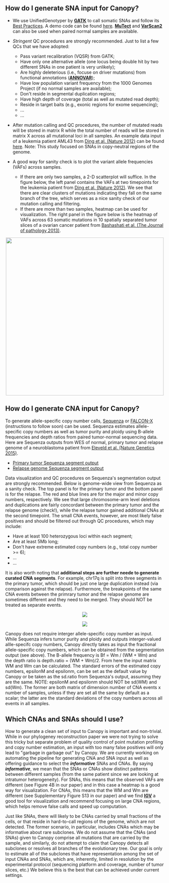 ## **How do I generate SNA input for Canopy?**

 * We use UnifiedGenotyper by **[GATK](https://software.broadinstitute.org/gatk/)** to call somatic SNAs and follow its [Best Practices](https://software.broadinstitute.org/gatk/best-practices/). A demo code can be found [here](https://github.com/yuchaojiang/Canopy/blob/master/instruction/UnifiedGenotyper.sh). **[MuTect](http://archive.broadinstitute.org/cancer/cga/mutect)** and **[VarScan2](http://massgenomics.org/varscan)** can also be used when paired normal samples are available.

 * *Stringent* QC procedures are strongly recommended. Just to list a few QCs that we have adopted:
    * Pass variant recalibration (VQSR) from GATK;
    * Have only one alternative allele (one locus being double hit by two different SNAs in one patient is very unlikely);
    * Are highly deleterious (i.e., focuse on driver mutations) from functional annotations (**[ANNOVAR](http://annovar.openbioinformatics.org/en/latest/)**);
    * Have low population variant frequency from the 1000 Genomes Project (if no normal samples are available);
    * Don't reside in segmental duplication regions;
    * Have high depth of coverage (total as well as mutated read depth);
    * Reside in target baits (e.g., exonic regions for exome sequencing);
    * ...
    * ...
      

 * After mutation calling and QC procedures, the number of mutated reads will be stored in matrix R while the total number of reads will be stored in matrix X across all mutational loci in all samples. An example data input of a leukemia patient AML43 from [Ding et al. (Nature 2012)](http://www.nature.com/nature/journal/v481/n7382/full/nature10738.html) can be found [here](https://github.com/yuchaojiang/Canopy/blob/master/instruction/AML43_DingEtAl.txt). Note: This study focused on SNAs in copy-neutral regions of the genome.
 
 * A good way for sanity check is to plot the variant allele frequencies (VAFs) across samples.
   * If there are only two samples, a 2-D scatterplot will suffice. In the figure below, the left panel contains the VAFs at two timepoints for the leukemia patient from [Ding et al. (Nature 2012)](http://www.nature.com/nature/journal/v481/n7382/full/nature10738.html). We see that there are clear clusters of mutations indicating they fall on the same branch of the tree, which serves as a nice sanity check of our mutation calling and filtering.
   * If there are more than two samples, heatmap can be used for visualization. The right panel in the figure below is the heatmap of VAFs across 63 somatic mutations in 10 spatially separated tumor slices of a ovarian cancer patient from [Bashashati et al. (The Journal of pathology 2013)](http://onlinelibrary.wiley.com/doi/10.1002/path.4230/abstract).

<p align="center">
  <img src='https://github.com/yuchaojiang/Canopy/blob/master/instruction/demo-page-001.jpg' width='500' height='500' >
</p>

## **How do I generate CNA input for Canopy?**
To generate allele-specific copy number calls, [Sequenza](https://cran.r-project.org/web/packages/sequenza/index.html) or [FALCON-X](https://cran.fhcrc.org/web/packages/falconx/index.html) (instructions to follow soon) can be used. Sequenza estimates allele-specific copy numbers as well as tumor purity and ploidy using B-allele frequencies and depth ratios from paired tumor-normal sequencing data. Here are Sequenza outputs from WES of normal, primary tumor and relapse genome of a neuroblastoma patient from [Eleveld et al. (Nature Genetics 2015)](http://www.nature.com/ng/journal/v47/n8/abs/ng.3333.html).

   * [Primary tumor Sequenza segment output](https://github.com/yuchaojiang/Canopy/blob/master/instruction/primary.txt)
   * [Relapse genome Sequenza segment output](https://github.com/yuchaojiang/Canopy/blob/master/instruction/relapse.txt)

Data visualization and QC procedures on Sequenza's segmentation output are strongly recommended. Below is genome-wide view from Sequenza as a sanity check. The top panel is for the primary tumor and the bottom panel is for the relapse. The red and blue lines are for the major and minor copy numbers, respectively. We see that large chromosome-arm level deletions and duplications are fairly concordant between the primary tumor and the relapse genome (check!), while the relapse tumor gained additional CNAs at the second timepoint. The small CNA events, however, are most likely false positives and should be filtered out through QC procedures, which may include:
   * Have at least 100 heterozygous loci within each segment;
   * Are at least 5Mb long;
   * Don't have extreme estimated copy numbers (e.g., total copy number >= 6);
   * ...
   * ...

It is also worth noting that **additional steps are further neede to generate curated CNA segments**. For example, chr17q is split into three segments in the primary tumor, which should be just one large duplication instead (via comparison against the relapse). Furthermore, the breakpoints of the same CNA events between the primrary tumor and the relapse genome are sometimes different and they need to be merged. They should NOT be treated as separate events.

<p align="center">
  <img src='https://github.com/yuchaojiang/Canopy/blob/master/instruction/primary.jpg' >
</p>
<p align="center">
  <img src='https://github.com/yuchaojiang/Canopy/blob/master/instruction/relapse.jpg' >
</p>

Canopy does not require interger allele-specific copy number as input. While Sequenza infers tumor purity and ploidy and outputs interger-valued allle-specifc copy numbers, Canopy directly takes as input the fractional allele-specific copy numbers, which can be obtained from the segmentation output (see above). The B-allele frequency is Bf = Wm / (WM + Wm) and the depth ratio is depth.ratio = (WM + Wm)/2. From here the input matrix WM and Wm can be calculated. The standard errors of the estimated copy numbers, epsilonM and epsilonm, can be set as the default value by Canopy or be taken as the sd.ratio from Sequenza's output, assuming they are the same. NOTE: epsilonM and epsilonm should NOT be sd(WM) and sd(Wm). The former are both matrix of dimension number of CNA events x number of samples, unless if they are set all the same by default as a scalar; the latter are the standard deviations of the copy numbers across all events in all samples.
    
    
## **Which CNAs and SNAs should I use?**
  
  How to generate a clean set of input to Canopy is important and non-trivial. While in our phylogeney reconstruction paper we were not trying to solve this tricky but separate problem of quality control of point mutation profiling and copy number estimation, an input with too many false positives will only lead to "garbage in garbage out" by Canopy. We are currently working on automating the pipeline for generating CNA and SNA input as well as offering guidance to select the ***informative*** SNAs and CNAs. By saying ***informative***, we mean that the SNAs or CNAs show distinct patterns between different samples (from the same patient since we are looking at intratumor heterogeneity). For SNAs, this means that the observed VAFs are different (see Figure 4B in our paper) and in this case a heatmap is a good way for visualization. For CNAs, this means that the WM and Wm are different (see Supplementary Figure S13 in our paper) and we find **[IGV](http://software.broadinstitute.org/software/igv/)** a good tool for visualization and recommend focusing on large CNA regions, which helps remove false calls and speed up computation.
  
  Just like SNAs, there will likely to be CNAs carried by small fractions of the cells, or that reside in hard-to-call regions of the genome, which are not detected. The former scenario, in particular, includes CNAs which may be informative about rare subclones. We do not assume that the CNAs (and SNAs) given to Canopy comprise all mutations that are carried by the sample, and similarly, do not attempt to claim that Canopy detects all subclones or resolves all branches of the evolutionary tree. Our goal is only to estimate all of the subclones that have representation among the set of input CNAs and SNAs, which are, inherently, limited in resolution by the experimental protocol (sequencing platform and coverage, number of tumor slices, etc.) We believe this is the best that can be achieved under current settings.
